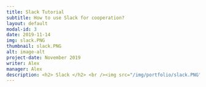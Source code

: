 ```yaml
---
title: Slack Tutorial
subtitle: How to use Slack for cooperation?
layout: default
modal-id: 3
date: 2019-11-14
img: slack.PNG
thumbnail: slack.PNG
alt: image-alt
project-date: November 2019
writer: Alex
manager: Alex
description: <h2> Slack </h2> <br /><img src="/img/portfolio/slack.PNG" width="90%">slack image</img><br /><br />Slack은 팀의 대화와 프로젝트 아이디어를 짜고, 회의를 진행할 수 있는 툴입니다.<br />Slack을 처음 접하셨다면 다음 아래의 초대 링크를 클릭합니다.<br /><br /> https://join.slack.com/t/teamnerd-workspace/shared_invite/enQtODQ0OTE3MzEwNjU4LWU1MGUxMjczOGQ5MDNmMTJlODRmYjg5YTlhM2QwZWEyMDA1ZDE3MDgzZjJlOWI2ZjczZGVkNTNmZTY0MmY0ZTg<br /><br /><br /><img src="/img/portfolio/slack_1.PNG" width="90%">slack image</img><br />이메일을 입력후 나오는 페이지입니다. 이후 이메일 인증을 완료하면 다음과 같이 나오게 됩니다.<br /><br /><img src="/img/portfolio/slack_2.PNG" width="90%">slack image</img><br />Slack은 직관적으로 잘만들어졌기 때문에, 큰 설명이 필요 없지만, 좀 더 이해가 필요하다면,<br />나동빈님의 블로그를 첨부합니다. https://ndb796.tistory.com/195?category=987004<br />
---
```

